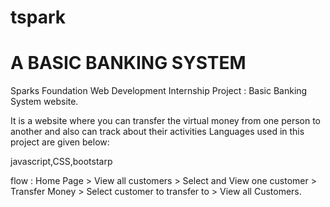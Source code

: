 # tspark
# A BASIC BANKING SYSTEM

Sparks Foundation Web Development Internship Project : Basic Banking System website.

It is a website where you can transfer the virtual money from one person to another and also can track about their activities
Languages used in this project are given below:

javascript,CSS,bootstarp

flow : Home Page > View all customers > Select and View one customer > Transfer Money > Select customer to transfer to > View all Customers.
